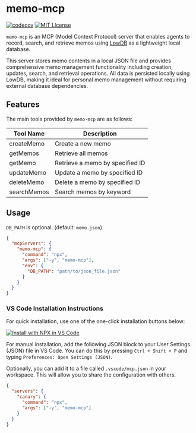 # memo-mcp

[![codecov](https://codecov.io/gh/108yen/memo-mcp/graph/badge.svg?token=7C4VJLGXX9)](https://codecov.io/gh/108yen/memo-mcp)
[![MIT LIcense](https://img.shields.io/github/license/108yen/memo-mcp)](https://img.shields.io/github/license/108yen/memo-mcp)

`memo-mcp` is an MCP (Model Context Protocol) server that enables agents to record, search, and retrieve memos using [LowDB](https://github.com/typicode/lowdb) as a lightweight local database.

This server stores memo contents in a local JSON file and provides comprehensive memo management functionality including creation, updates, search, and retrieval operations. All data is persisted locally using LowDB, making it ideal for personal memo management without requiring external database dependencies.

## Features

The main tools provided by `memo-mcp` are as follows:

| Tool Name   | Description                     |
| ----------- | ------------------------------- |
| createMemo  | Create a new memo               |
| getMemos    | Retrieve all memos              |
| getMemo     | Retrieve a memo by specified ID |
| updateMemo  | Update a memo by specified ID   |
| deleteMemo  | Delete a memo by specified ID   |
| searchMemos | Search memos by keyword         |

## Usage

`DB_PATH` is optional. (default: `memo.json`)

```json
{
  "mcpServers": {
    "memo-mcp": {
      "command": "npx",
      "args": ["-y", "memo-mcp"],
      "env": {
        "DB_PATH": "path/to/json_file.json"
      }
    }
  }
}
```

### VS Code Installation Instructions

For quick installation, use one of the one-click installation buttons below:

[![Install with NPX in VS Code](https://img.shields.io/badge/VS_Code-NPM-0098FF?style=flat-square&logo=visualstudiocode&logoColor=white)](https://insiders.vscode.dev/redirect/mcp/install?name=memo-mcp&config=%7B%22command%22%3A%22npx%22%2C%22args%22%3A%5B%22-y%22%2C%22memo-mcp%22%5D%7D)

For manual installation, add the following JSON block to your User Settings (JSON) file in VS Code. You can do this by pressing `Ctrl + Shift + P` and typing `Preferences: Open Settings (JSON)`.

Optionally, you can add it to a file called `.vscode/mcp.json` in your workspace. This will allow you to share the configuration with others.

```json
{
  "servers": {
    "canary": {
      "command": "npx",
      "args": ["-y", "memo-mcp"]
    }
  }
}
```
